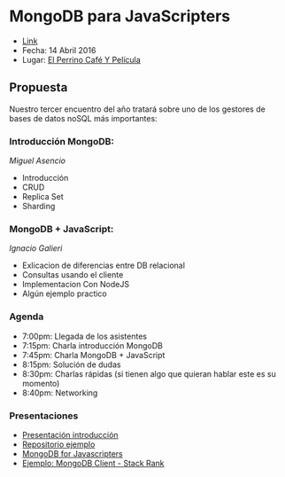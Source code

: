 # MongoDB para JavaScripters
  - [Link](http://www.meetup.com/Beer-JS-Bogota/events/230163492/)
  - Fecha: 14 Abril 2016
  - Lugar: [El Perrino Café Y Película](https://www.google.com.co/maps/place/El+Perrino+cafe+y+pelicula/@4.6613399,-74.0666472,17z/data=!3m1!4b1!4m2!3m1!1s0x8e3f9a5a1d3caa01:0x9d7992cc767061f7)

## Propuesta
Nuestro tercer encuentro del año tratará sobre uno de los gestores de bases de datos noSQL más importantes:

### Introducción MongoDB:

*Miguel Asencio*

  - Introducción
  - CRUD
  - Replica Set
  - Sharding

### MongoDB + JavaScript:

*Ignacio Galieri*

  - Exlicacion de diferencias entre DB relacional
  - Consultas usando el cliente
  - Implementacion Con NodeJS
  - Algún ejemplo practico

### Agenda

  - 7:00pm: Llegada de los asistentes
  - 7:15pm: Charla introducción MongoDB
  - 7:45pm: Charla MongoDB + JavaScript
  - 8:15pm: Solución de dudas
  - 8:30pm: Charlas rápidas (si tienen algo que quieran hablar este es su momento)
  - 8:40pm: Networking

### Presentaciones

  - [Presentación introducción](./slides/mongoDB.pdf)
  - [Repositorio ejemplo](https://github.com/maasencioh/mongo-examples)
  - [MongoDB for Javascripters](http://slides.com/nachonerd/mongodb#/)
  - [Ejemplo: MongoDB Client - Stack Rank](https://github.com/MuleDojo/stackrank)
